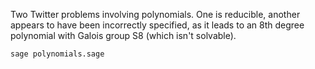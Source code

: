 Two Twitter problems involving polynomials. One is reducible, another appears to have been incorrectly specified, as it leads to an 8th degree polynomial with Galois group S8 (which isn't solvable).

```bash
sage polynomials.sage
```
